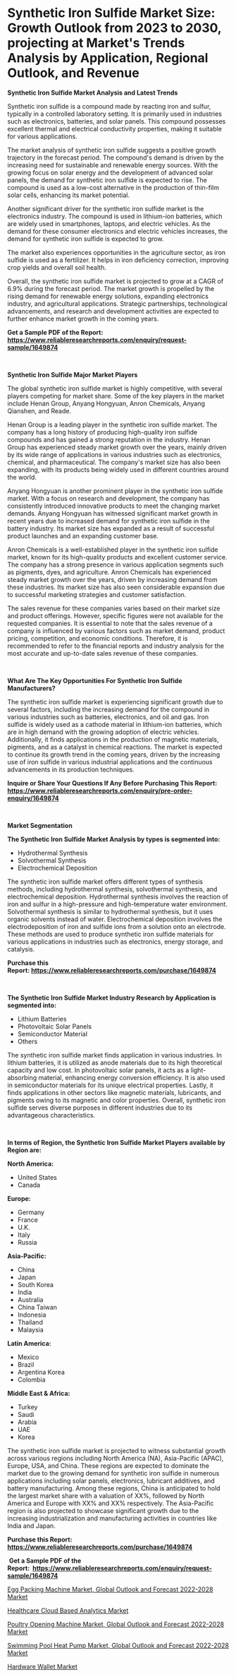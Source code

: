 <p><h1>Synthetic Iron Sulfide Market Size: Growth Outlook from 2023 to 2030, projecting at Market's Trends Analysis by Application, Regional Outlook, and Revenue</h1></p><p><strong>Synthetic Iron Sulfide Market Analysis and Latest Trends</strong></p>
<p><p>Synthetic iron sulfide is a compound made by reacting iron and sulfur, typically in a controlled laboratory setting. It is primarily used in industries such as electronics, batteries, and solar panels. This compound possesses excellent thermal and electrical conductivity properties, making it suitable for various applications.</p><p>The market analysis of synthetic iron sulfide suggests a positive growth trajectory in the forecast period. The compound's demand is driven by the increasing need for sustainable and renewable energy sources. With the growing focus on solar energy and the development of advanced solar panels, the demand for synthetic iron sulfide is expected to rise. The compound is used as a low-cost alternative in the production of thin-film solar cells, enhancing its market potential.</p><p>Another significant driver for the synthetic iron sulfide market is the electronics industry. The compound is used in lithium-ion batteries, which are widely used in smartphones, laptops, and electric vehicles. As the demand for these consumer electronics and electric vehicles increases, the demand for synthetic iron sulfide is expected to grow.</p><p>The market also experiences opportunities in the agriculture sector, as iron sulfide is used as a fertilizer. It helps in iron deficiency correction, improving crop yields and overall soil health.</p><p>Overall, the synthetic iron sulfide market is projected to grow at a CAGR of 6.9% during the forecast period. The market growth is propelled by the rising demand for renewable energy solutions, expanding electronics industry, and agricultural applications. Strategic partnerships, technological advancements, and research and development activities are expected to further enhance market growth in the coming years.</p></p>
<p><strong>Get a Sample PDF of the Report:&nbsp; <a href="https://www.reliableresearchreports.com/enquiry/request-sample/1649874">https://www.reliableresearchreports.com/enquiry/request-sample/1649874</a></strong></p>
<p>&nbsp;</p>
<p><strong>Synthetic Iron Sulfide Major Market Players</strong></p>
<p><p>The global synthetic iron sulfide market is highly competitive, with several players competing for market share. Some of the key players in the market include Henan Group, Anyang Hongyuan, Anron Chemicals, Anyang Qianshen, and Reade.</p><p>Henan Group is a leading player in the synthetic iron sulfide market. The company has a long history of producing high-quality iron sulfide compounds and has gained a strong reputation in the industry. Henan Group has experienced steady market growth over the years, mainly driven by its wide range of applications in various industries such as electronics, chemical, and pharmaceutical. The company's market size has also been expanding, with its products being widely used in different countries around the world.</p><p>Anyang Hongyuan is another prominent player in the synthetic iron sulfide market. With a focus on research and development, the company has consistently introduced innovative products to meet the changing market demands. Anyang Hongyuan has witnessed significant market growth in recent years due to increased demand for synthetic iron sulfide in the battery industry. Its market size has expanded as a result of successful product launches and an expanding customer base.</p><p>Anron Chemicals is a well-established player in the synthetic iron sulfide market, known for its high-quality products and excellent customer service. The company has a strong presence in various application segments such as pigments, dyes, and agriculture. Anron Chemicals has experienced steady market growth over the years, driven by increasing demand from these industries. Its market size has also seen considerable expansion due to successful marketing strategies and customer satisfaction.</p><p>The sales revenue for these companies varies based on their market size and product offerings. However, specific figures were not available for the requested companies. It is essential to note that the sales revenue of a company is influenced by various factors such as market demand, product pricing, competition, and economic conditions. Therefore, it is recommended to refer to the financial reports and industry analysis for the most accurate and up-to-date sales revenue of these companies.</p></p>
<p>&nbsp;</p>
<p><strong>What Are The Key Opportunities For Synthetic Iron Sulfide Manufacturers?</strong></p>
<p><p>The synthetic iron sulfide market is experiencing significant growth due to several factors, including the increasing demand for the compound in various industries such as batteries, electronics, and oil and gas. Iron sulfide is widely used as a cathode material in lithium-ion batteries, which are in high demand with the growing adoption of electric vehicles. Additionally, it finds applications in the production of magnetic materials, pigments, and as a catalyst in chemical reactions. The market is expected to continue its growth trend in the coming years, driven by the increasing use of iron sulfide in various industrial applications and the continuous advancements in its production techniques.</p></p>
<p><strong>Inquire or Share Your Questions If Any Before Purchasing This Report: <a href="https://www.reliableresearchreports.com/enquiry/pre-order-enquiry/1649874">https://www.reliableresearchreports.com/enquiry/pre-order-enquiry/1649874</a></strong></p>
<p>&nbsp;</p>
<p><strong>Market Segmentation</strong></p>
<p><strong>The Synthetic Iron Sulfide Market Analysis by types is segmented into:</strong></p>
<p><ul><li>Hydrothermal Synthesis</li><li>Solvothermal Synthesis</li><li>Electrochemical Deposition</li></ul></p>
<p><p>The synthetic iron sulfide market offers different types of synthesis methods, including hydrothermal synthesis, solvothermal synthesis, and electrochemical deposition. Hydrothermal synthesis involves the reaction of iron and sulfur in a high-pressure and high-temperature water environment. Solvothermal synthesis is similar to hydrothermal synthesis, but it uses organic solvents instead of water. Electrochemical deposition involves the electrodeposition of iron and sulfide ions from a solution onto an electrode. These methods are used to produce synthetic iron sulfide materials for various applications in industries such as electronics, energy storage, and catalysis.</p></p>
<p><strong>Purchase this Report:&nbsp;<a href="https://www.reliableresearchreports.com/purchase/1649874">https://www.reliableresearchreports.com/purchase/1649874</a></strong></p>
<p>&nbsp;</p>
<p><strong>The Synthetic Iron Sulfide Market Industry Research by Application is segmented into:</strong></p>
<p><ul><li>Lithium Batteries</li><li>Photovoltaic Solar Panels</li><li>Semiconductor Material</li><li>Others</li></ul></p>
<p><p>The synthetic iron sulfide market finds application in various industries. In lithium batteries, it is utilized as anode materials due to its high theoretical capacity and low cost. In photovoltaic solar panels, it acts as a light-absorbing material, enhancing energy conversion efficiency. It is also used in semiconductor materials for its unique electrical properties. Lastly, it finds applications in other sectors like magnetic materials, lubricants, and pigments owing to its magnetic and color properties. Overall, synthetic iron sulfide serves diverse purposes in different industries due to its advantageous characteristics.</p></p>
<p>&nbsp;</p>
<p><strong>In terms of Region, the Synthetic Iron Sulfide Market Players available by Region are:</strong></p>
<p>
    <p> <strong> North America: </strong>
        <ul>
            <li>United States</li>
            <li>Canada</li>
        </ul>
        </p> 
    <p> <strong> Europe: </strong>
        <ul>
            <li>Germany</li>
            <li>France</li>
            <li>U.K.</li>
            <li>Italy</li>
            <li>Russia</li>
        </ul>
        </p> 
    <p> <strong> Asia-Pacific: </strong>
        <ul>
            <li>China</li>
            <li>Japan</li>
            <li>South Korea</li>
            <li>India</li>
            <li>Australia</li>
            <li>China Taiwan</li>
            <li>Indonesia</li>
            <li>Thailand</li>
            <li>Malaysia</li>
        </ul>
        </p> 
    <p> <strong> Latin America: </strong>
        <ul>
            <li>Mexico</li>
            <li>Brazil</li>
            <li>Argentina Korea</li>
            <li>Colombia</li>
        </ul>
        </p> 
    <p> <strong> Middle East & Africa: </strong>
        <ul>
            <li>Turkey</li>
            <li>Saudi</li>
            <li>Arabia</li>
            <li>UAE</li>
            <li>Korea</li>
        </ul>
    </p>
    </p>
<p><p>The synthetic iron sulfide market is projected to witness substantial growth across various regions including North America (NA), Asia-Pacific (APAC), Europe, USA, and China. These regions are expected to dominate the market due to the growing demand for synthetic iron sulfide in numerous applications including solar panels, electronics, lubricant additives, and battery manufacturing. Among these regions, China is anticipated to hold the largest market share with a valuation of XX%, followed by North America and Europe with XX% and XX% respectively. The Asia-Pacific region is also projected to showcase significant growth due to the increasing industrialization and manufacturing activities in countries like India and Japan.</p></p>
<p><strong>Purchase this Report: <a href="https://www.reliableresearchreports.com/purchase/1649874">https://www.reliableresearchreports.com/purchase/1649874</a></strong></p>
<p>&nbsp;<strong>Get a Sample PDF of the Report:&nbsp;&nbsp;<a href="https://www.reliableresearchreports.com/enquiry/request-sample/1649874">https://www.reliableresearchreports.com/enquiry/request-sample/1649874</a></strong></p>
<p><strong></strong></p>
<p><p><a href="https://www.linkedin.com/pulse/egg-packing-machine-market-global-outlook-forecast-2022-2028/">Egg Packing Machine Market, Global Outlook and Forecast 2022-2028 Market</a></p><p><a href="https://medium.com/@shiv151299/decoding-healthcare-cloud-based-analytics-market-metrics-market-share-trends-and-growth-patterns-36d602511c03">Healthcare Cloud Based Analytics Market</a></p><p><a href="https://www.linkedin.com/pulse/poultry-opening-machine-market-global-outlook-forecast-2022-2028/">Poultry Opening Machine Market, Global Outlook and Forecast 2022-2028 Market</a></p><p><a href="https://www.linkedin.com/pulse/swimming-pool-heat-pump-market-global-outlook-forecast/">Swimming Pool Heat Pump Market, Global Outlook and Forecast 2022-2028 Market</a></p><p><a href="https://medium.com/@primeyash92/decoding-hardware-wallet-market-metrics-market-share-trends-and-growth-patterns-01cd3b3f5e18">Hardware Wallet Market</a></p></p>